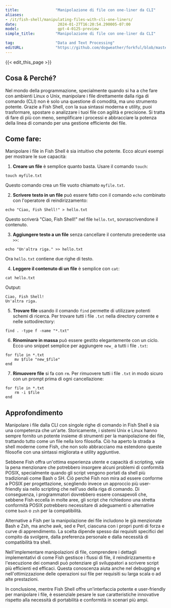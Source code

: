 ```yaml
---
title:                "Manipolazione di file con one-liner da CLI"
aliases:
- /it/fish-shell/manipulating-files-with-cli-one-liners/
date:                  2024-01-27T16:20:54.290005-07:00
model:                 gpt-4-0125-preview
simple_title:         "Manipolazione di file con one-liner da CLI"

tag:                  "Data and Text Processing"
editURL:              "https://github.com/dogweather/forkful/blob/master/content/it/fish-shell/manipulating-files-with-cli-one-liners.md"
---
```


{{< edit_this_page >}}

## Cosa & Perché?

Nel mondo della programmazione, specialmente quando si ha a che fare con ambienti Linux o Unix, manipolare i file direttamente dalla riga di comando (CLI) non è solo una questione di comodità, ma uno strumento potente. Grazie a Fish Shell, con la sua sintassi moderna e utility, puoi trasformare, spostare o analizzare i tuoi file con agilità e precisione. Si tratta di fare di più con meno, semplificare i processi e abbracciare la potenza della linea di comando per una gestione efficiente dei file.

## Come fare:

Manipolare i file in Fish Shell è sia intuitivo che potente. Ecco alcuni esempi per mostrare le sue capacità:

1. **Creare un file** è semplice quanto basta. Usare il comando `touch`:

```Fish Shell
touch myfile.txt
```

Questo comando crea un file vuoto chiamato `myfile.txt`.

2. **Scrivere testo in un file** può essere fatto con il comando `echo` combinato con l'operatore di reindirizzamento:

```Fish Shell
echo "Ciao, Fish Shell!" > hello.txt
```

Questo scriverà "Ciao, Fish Shell!" nel file `hello.txt`, sovrascrivendone il contenuto.

3. **Aggiungere testo a un file** senza cancellare il contenuto precedente usa `>>`:

```Fish Shell
echo "Un'altra riga." >> hello.txt
```

Ora `hello.txt` contiene due righe di testo.

4. **Leggere il contenuto di un file** è semplice con `cat`:

```Fish Shell
cat hello.txt
```

Output:
```
Ciao, Fish Shell!
Un'altra riga.
```

5. **Trovare file** usando il comando `find` permette di utilizzare potenti schemi di ricerca. Per trovare tutti i file `.txt` nella directory corrente e nelle sottodirectory:

```Fish Shell
find . -type f -name "*.txt"
```

6. **Rinominare in massa** può essere gestito elegantemente con un ciclo. Ecco uno snippet semplice per aggiungere `new_` a tutti i file `.txt`:

```Fish Shell
for file in *.txt
    mv $file "new_$file"
end
```

7. **Rimuovere file** si fa con `rm`. Per rimuovere tutti i file `.txt` in modo sicuro con un prompt prima di ogni cancellazione:

```Fish Shell
for file in *.txt
    rm -i $file
end
```

## Approfondimento

Manipolare i file dalla CLI con singole righe di comando in Fish Shell è sia una competenza che un'arte. Storicamente, i sistemi Unix e Linux hanno sempre fornito un potente insieme di strumenti per la manipolazione dei file, trattando tutto come un file nella loro filosofia. Ciò ha aperto la strada a shell moderne come Fish, che non solo abbracciano ma estendono queste filosofie con una sintassi migliorata e utility aggiuntive.

Sebbene Fish offra un'ottima esperienza utente e capacità di scripting, vale la pena menzionare che potrebbero insorgere alcuni problemi di conformità POSIX, specialmente quando gli script vengono portati da shell più tradizionali come Bash o SH. Ciò perché Fish non mira ad essere conforme a POSIX per progettazione, scegliendo invece un approccio più user-friendly sia nello scripting che nell'uso della riga di comando. Di conseguenza, i programmatori dovrebbero essere consapevoli che, sebbene Fish eccella in molte aree, gli script che richiedono una stretta conformità POSIX potrebbero necessitare di adeguamenti o alternative come `bash` o `zsh` per la compatibilità.

Alternative a Fish per la manipolazione dei file includono le già menzionate Bash e Zsh, ma anche awk, sed e Perl, ciascuna con i propri punti di forza e curve di apprendimento. La scelta dipende spesso dai requisiti specifici del compito da svolgere, dalla preferenza personale e dalla necessità di compatibilità tra shell.

Nell'implementare manipolazioni di file, comprendere i dettagli implementativi di come Fish gestisce i flussi di file, il reindirizzamento e l'esecuzione dei comandi può potenziare gli sviluppatori a scrivere script più efficienti ed efficaci. Questa conoscenza aiuta anche nel debugging e nell'ottimizzazione delle operazioni sui file per requisiti su larga scala o ad alte prestazioni.

In conclusione, mentre Fish Shell offre un'interfaccia potente e user-friendly per manipolare i file, è essenziale pesare le sue caratteristiche innovative rispetto alla necessità di portabilità e conformità in scenari più ampi.
